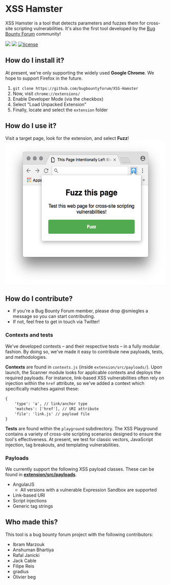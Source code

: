 # XSS Hamster

XSS Hamster is a tool that detects parameters and fuzzes them for cross-site scripting vulnerabilities.
It's also the first tool developed by the [Bug Bounty Forum](https://bugbountyforum.com) community! 

[![](https://img.shields.io/github/issues/bugbountyforum/XSS-Hamster.svg)]() 
[![](https://img.shields.io/github/issues-pr-closed-raw/bugbountyforum/XSS-Hamster.svg)]()
[![license](https://img.shields.io/github/license/bugbountyforum/XSS-Hamster.svg)]()

## How do I install it?
At present, we're only supporting the widely used **Google Chrome**. We hope to support Firefox in the future.

1. `git clone https://github.com/bugbountyforum/XSS-Hamster`
2. Now, visit `chrome://extensions/`
3. Enable Developer Mode (via the checkbox)
4. Select "Load Unpacked Extension"
5. Finally, locate and select the `extension` folder

## How do I use it?
Visit a target page, look for the extension, and select **Fuzz**!
<img src="example.png" alt="Screenshot of extension Fuzz window" height="450"/>

## How do I contribute?
* If you're a Bug Bounty Forum member, please drop @smiegles a message so you can start contributing.
* If not, feel free to get in touch via Twitter!

### Contexts and tests
We've developed contexts – and their respective tests – in a fully modular fashion. By doing so, we've made it easy to contribute new payloads, tests, and methodologies.

**Contexts** are found in `contexts.js` (inside `extension/src/payloads/`). Upon launch, the Scanner module looks for applicable contexts and deploys the required payloads. For instance, link-based XSS vulnerabilities often rely on injection within the `href` attribute, so we've added a context which specifically matches against these:

```
{
    'type': 'a', // link/anchor type
    'matches': ['href'], // URI attribute
    'file': 'link.js' // payload file
}
```

**Tests** are found within the `playground` subdirectory. The XSS Playground contains a variety of cross-site scripting scenarios designed to ensure the tool's effectiveness. At present, we test for classic vectors, JavaScript injection, tag breakouts, and templating vulnerabilities.

### Payloads
We currently support the following XSS payload classes. These can be found in [**extension/src/payloads**](https://github.com/bugbountyforum/XSS-Hamster/tree/master/extension/src/payloads).

* AngularJS
    * All versions with a vulnerable Expression Sandbox are supported
* Link-based URI
* Script injections 
* Generic tag strings

## Who made this?
This tool is a bug bounty forum project with the following contributors:
- Ibram Marzouk
- Anshuman Bhartiya
- Rafal Janicki
- Jack Cable
- Filipe Reis
- gradius
- Olivier beg
